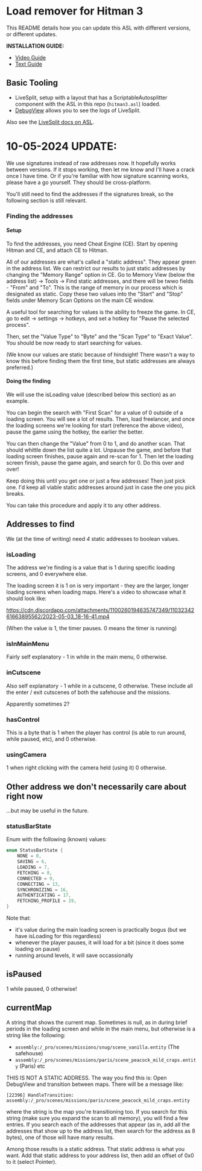 # Load remover for Hitman 3

This README details how you can update this ASL with different versions, or different updates.

**INSTALLATION GUIDE:**
- [Video Guide](https://www.youtube.com/watch?v=u8pa8kJcy30)
- [Text Guide](https://hitruns-wiki.vercel.app/docs/livesplit_freelancer)

## Basic Tooling

- LiveSplit, setup with a layout that has a ScriptableAutosplitter component with the ASL in this repo (`hitman3.asl`) loaded.
- [DebugView](https://learn.microsoft.com/en-us/sysinternals/downloads/debugview) allows you to see the logs of LiveSplit.

Also see the [LiveSplit docs on ASL](https://github.com/LiveSplit/LiveSplit.AutoSplitters).

# 10-05-2024 UPDATE:

We use signatures instead of raw addresses now. It hopefully works between versions. If it stops working, then let me know
and I'll have a crack once I have time. Or if you're familiar with how signature scanning works, please have a go yourself.
They should be cross-platform.

You'll still need to find the addresses if the signatures break, so the following section is still relevant.

### Finding the addresses

#### Setup
To find the addresses, you need Cheat Engine (CE). Start by opening Hitman and CE, and attach CE to Hitman.

All of our addresses are what's called a "static address". They appear green in the address list. We can restrict our results to just static addresses by changing
the "Memory Range" option in CE. Go to Memory View (below the address list) -> Tools -> Find static addresses, and there will be twwo fields - "From" and "To".
This is the range of memory in our process which is designated as static. Copy these two values into the "Start" and "Stop" fields under Memory Scan Options on the main CE window.

A useful tool for searching for values is the ability to freeze the game. In CE, go to edit -> settings -> hotkeys, and set a hotkey for "Pause the selected process".

Then, set the "Value Type" to "Byte" and the "Scan Type" to "Exact Value". You should be now ready to start searching for values.

(We know our values are static because of hindsight! There wasn't a way to know this before finding them the first time, but static addresses are always preferred.)

#### Doing the finding
We will use the isLoading value (described below this section) as an example.

You can begin the search with "First Scan" for a value of 0 outside of a loading screen. You will see a lot of results. Then, load freelancer, and once the loading screens we're looking for start (reference the above video), pause the game using the hotkey, the earlier the better.

You can then change the "Value" from 0 to 1, and do another scan. That should whittle down the list quite a lot. Unpause the game, and before that loading screen finishes, pause again and re-scan for 1. Then let the loading screen finish, pause the game again, and search for 0. Do this over and over!

Keep doing this until you get one or just a few addresses! Then just pick one. I'd keep all viable static addresses around just in case the one you pick breaks.

You can take this procedure and apply it to any other address.

## Addresses to find

We (at the time of writing) need *4* static addresses to boolean values.

### isLoading

The address we're finding is a value that is 1 during specific loading screens, and 0 everywhere else. 

The loading screen it is 1 on is very important - they are the larger, longer loading screens when loading maps. Here's a video to showcase what it should look like:

https://cdn.discordapp.com/attachments/1100260194635747349/1103234261663895562/2023-05-03_18-16-41.mp4

(When the value is 1, the timer pauses. 0 means the timer is running)

### isInMainMenu

Fairly self explanatory - 1 in while in the main menu, 0 otherwise.

### inCutscene

Also self explanatory - 1 while in a cutscene, 0 otherwise. These include all the enter / exit cutscenes of both the safehouse and the missions.

Apparently sometimes 2?

### hasControl

This is a byte that is 1 when the player has control (is able to run around, while paused, etc), and 0 otherwise.

### usingCamera

1 when right clicking with the camera held (using it)
0 otherwise.

## Other address we don't necessarily care about right now
...but may be useful in the future.

### statusBarState

Enum with the following (known) values:

```cpp
enum StatusBarState {
    NONE = 0,
    SAVING = 6,
    LOADING = 7,
    FETCHING = 8,
    CONNECTED = 9,
    CONNECTING = 13,
    SYNCHRONIZING = 16,
    AUTHENTICATING = 17,
    FETCHING_PROFILE = 19,
}
```

Note that:
- it's value during the main loading screen is practically bogus (but we have isLoading for this regardless)
- whenever the player pauses, it will load for a bit (since it does some loading on pause)
- running around levels, it will save occassionally

## isPaused

1 while paused, 0 otherwise!

## currentMap

A string that shows the current map. Sometimes is null, as in during brief periods in the loading screen and while in the main menu, but otherwise is a string like the following:
- `assembly:/_pro/scenes/missions/snug/scene_vanilla.entity` (The safehouse)
- `assembly:/_pro/scenes/missions/paris/scene_peacock_mild_craps.entity` (Paris)
etc

THIS IS NOT A STATIC ADDRESS. The way you find this is:
Open DebugView and transition between maps. There will be a message like:

`[22396] HandleTransition: assembly:/_pro/scenes/missions/paris/scene_peacock_mild_craps.entity`

where the string is the map you're transitioning too. If you search for this string (make sure you expand the scan to all memory), you will find a few entries. If you search each of the addresses that appear (as in, add all the addresses that show up to the address list, then search for the address as 8 bytes), one of those will have many results.

Among those results is a static address. That static address is what you want.
Add that static address to your address list, then add an offset of 0x0 to it (select Pointer).